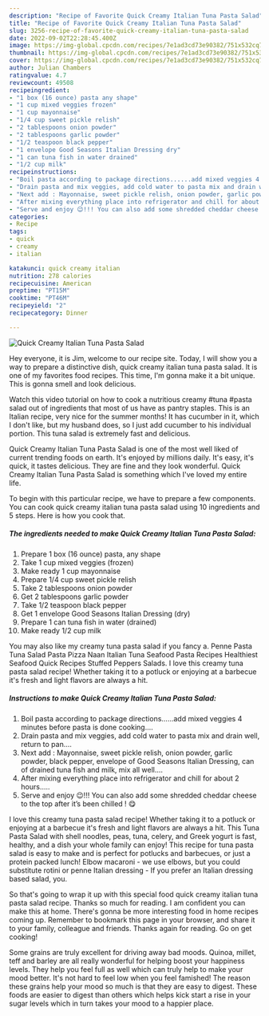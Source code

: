 ```yaml
---
description: "Recipe of Favorite Quick Creamy Italian Tuna Pasta Salad"
title: "Recipe of Favorite Quick Creamy Italian Tuna Pasta Salad"
slug: 3256-recipe-of-favorite-quick-creamy-italian-tuna-pasta-salad
date: 2022-09-02T22:28:45.400Z
image: https://img-global.cpcdn.com/recipes/7e1ad3cd73e90382/751x532cq70/quick-creamy-italian-tuna-pasta-salad-recipe-main-photo.jpg
thumbnail: https://img-global.cpcdn.com/recipes/7e1ad3cd73e90382/751x532cq70/quick-creamy-italian-tuna-pasta-salad-recipe-main-photo.jpg
cover: https://img-global.cpcdn.com/recipes/7e1ad3cd73e90382/751x532cq70/quick-creamy-italian-tuna-pasta-salad-recipe-main-photo.jpg
author: Julian Chambers
ratingvalue: 4.7
reviewcount: 49508
recipeingredient:
- "1 box (16 ounce) pasta any shape"
- "1 cup mixed veggies frozen"
- "1 cup mayonnaise"
- "1/4 cup sweet pickle relish"
- "2 tablespoons onion powder"
- "2 tablespoons garlic powder"
- "1/2 teaspoon black pepper"
- "1 envelope Good Seasons Italian Dressing dry"
- "1 can tuna fish in water drained"
- "1/2 cup milk"
recipeinstructions:
- "Boil pasta according to package directions......add mixed veggies 4 minutes before pasta is done cooking...."
- "Drain pasta and mix veggies, add cold water to pasta mix and drain well, return to pan...."
- "Next add : Mayonnaise, sweet pickle relish, onion powder, garlic powder, black pepper, envelope of Good Seasons Italian Dressing, can of drained tuna fish and milk, mix all well...."
- "After mixing everything place into refrigerator and chill for about 2 hours....."
- "Serve and enjoy 😉!!! You can also add some shredded cheddar cheese to the top after it’s been chilled ! 😋"
categories:
- Recipe
tags:
- quick
- creamy
- italian

katakunci: quick creamy italian 
nutrition: 278 calories
recipecuisine: American
preptime: "PT15M"
cooktime: "PT46M"
recipeyield: "2"
recipecategory: Dinner

---
```



![Quick Creamy Italian Tuna Pasta Salad](https://img-global.cpcdn.com/recipes/7e1ad3cd73e90382/751x532cq70/quick-creamy-italian-tuna-pasta-salad-recipe-main-photo.jpg)

Hey everyone, it is Jim, welcome to our recipe site. Today, I will show you a way to prepare a distinctive dish, quick creamy italian tuna pasta salad. It is one of my favorites food recipes. This time, I'm gonna make it a bit unique. This is gonna smell and look delicious.

Watch this video tutorial on how to cook a nutritious creamy #tuna #pasta salad out of ingredients that most of us have as pantry staples. This is an Italian recipe, very nice for the summer months! It has cucumber in it, which I don&#39;t like, but my husband does, so I just add cucumber to his individual portion. This tuna salad is extremely fast and delicious.

Quick Creamy Italian Tuna Pasta Salad is one of the most well liked of current trending foods on earth. It's enjoyed by millions daily. It's easy, it's quick, it tastes delicious. They are fine and they look wonderful. Quick Creamy Italian Tuna Pasta Salad is something which I've loved my entire life.


To begin with this particular recipe, we have to prepare a few components. You can cook quick creamy italian tuna pasta salad using 10 ingredients and 5 steps. Here is how you cook that.

<!--inarticleads1-->

##### The ingredients needed to make Quick Creamy Italian Tuna Pasta Salad:

1. Prepare 1 box (16 ounce) pasta, any shape
1. Take 1 cup mixed veggies (frozen)
1. Make ready 1 cup mayonnaise
1. Prepare 1/4 cup sweet pickle relish
1. Take 2 tablespoons onion powder
1. Get 2 tablespoons garlic powder
1. Take 1/2 teaspoon black pepper
1. Get 1 envelope Good Seasons Italian Dressing (dry)
1. Prepare 1 can tuna fish in water (drained)
1. Make ready 1/2 cup milk


You may also like my creamy tuna pasta salad if you fancy a. Penne Pasta Tuna Salad Pasta Pizza Naan Italian Tuna Seafood Pasta Recipes Healthiest Seafood Quick Recipes Stuffed Peppers Salads. I love this creamy tuna pasta salad recipe! Whether taking it to a potluck or enjoying at a barbecue it&#39;s fresh and light flavors are always a hit. 

<!--inarticleads2-->

##### Instructions to make Quick Creamy Italian Tuna Pasta Salad:

1. Boil pasta according to package directions......add mixed veggies 4 minutes before pasta is done cooking....
1. Drain pasta and mix veggies, add cold water to pasta mix and drain well, return to pan....
1. Next add : Mayonnaise, sweet pickle relish, onion powder, garlic powder, black pepper, envelope of Good Seasons Italian Dressing, can of drained tuna fish and milk, mix all well....
1. After mixing everything place into refrigerator and chill for about 2 hours.....
1. Serve and enjoy 😉!!! You can also add some shredded cheddar cheese to the top after it’s been chilled ! 😋


I love this creamy tuna pasta salad recipe! Whether taking it to a potluck or enjoying at a barbecue it&#39;s fresh and light flavors are always a hit. This Tuna Pasta Salad with shell noodles, peas, tuna, celery, and Greek yogurt is fast, healthy, and a dish your whole family can enjoy! This recipe for tuna pasta salad is easy to make and is perfect for potlucks and barbecues, or just a protein packed lunch! Elbow macaroni - we use elbows, but you could substitute rotini or penne Italian dressing - If you prefer an Italian dressing based salad, you. 

So that's going to wrap it up with this special food quick creamy italian tuna pasta salad recipe. Thanks so much for reading. I am confident you can make this at home. There's gonna be more interesting food in home recipes coming up. Remember to bookmark this page in your browser, and share it to your family, colleague and friends. Thanks again for reading. Go on get cooking!

Some grains are truly excellent for driving away bad moods. Quinoa, millet, teff and barley are all really wonderful for helping boost your happiness levels. They help you feel full as well which can truly help to make your mood better. It's not hard to feel low when you feel famished! The reason these grains help your mood so much is that they are easy to digest. These foods are easier to digest than others which helps kick start a rise in your sugar levels which in turn takes your mood to a happier place.
